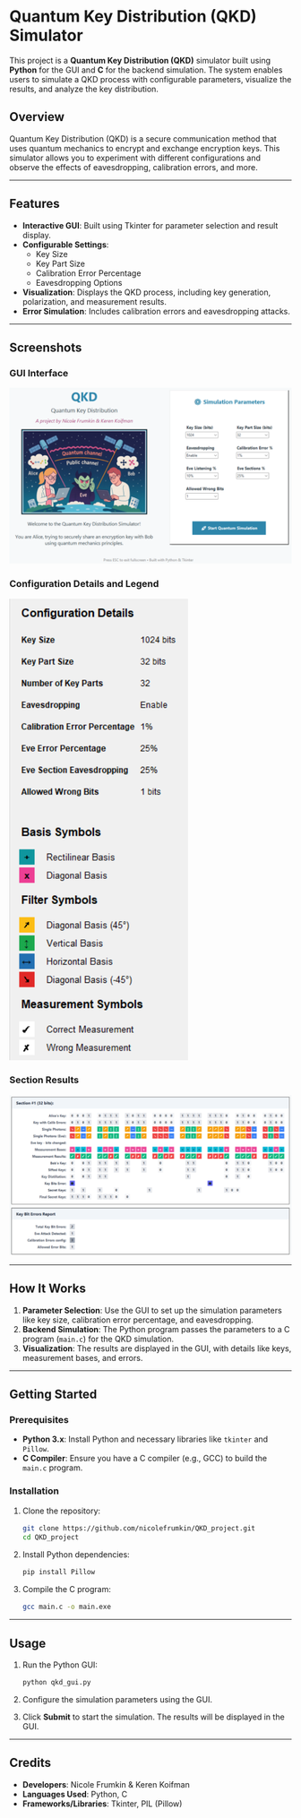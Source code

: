 
# Quantum Key Distribution (QKD) Simulator

This project is a **Quantum Key Distribution (QKD)** simulator built using **Python** for the GUI and **C** for the backend simulation. The system enables users to simulate a QKD process with configurable parameters, visualize the results, and analyze the key distribution.

## Overview

Quantum Key Distribution (QKD) is a secure communication method that uses quantum mechanics to encrypt and exchange encryption keys. This simulator allows you to experiment with different configurations and observe the effects of eavesdropping, calibration errors, and more.

---

## Features

- **Interactive GUI**: Built using Tkinter for parameter selection and result display.
- **Configurable Settings**:
  - Key Size
  - Key Part Size
  - Calibration Error Percentage
  - Eavesdropping Options
- **Visualization**: Displays the QKD process, including key generation, polarization, and measurement results.
- **Error Simulation**: Includes calibration errors and eavesdropping attacks.

---

## Screenshots

### GUI Interface
![GUI Interface](./images/GUI_Interface.png)

### Configuration Details and Legend
![Configuration Details and Legend](./images/Configuration_Details_and_Legend.png)

### Section Results
![Section Results](./images/Section_Results.png)

---

## How It Works

1. **Parameter Selection**: Use the GUI to set up the simulation parameters like key size, calibration error percentage, and eavesdropping.
2. **Backend Simulation**: The Python program passes the parameters to a C program (`main.c`) for the QKD simulation.
3. **Visualization**: The results are displayed in the GUI, with details like keys, measurement bases, and errors.

---

## Getting Started

### Prerequisites

- **Python 3.x**: Install Python and necessary libraries like `tkinter` and `Pillow`.
- **C Compiler**: Ensure you have a C compiler (e.g., GCC) to build the `main.c` program.

### Installation

1. Clone the repository:
   ```bash
   git clone https://github.com/nicolefrumkin/QKD_project.git
   cd QKD_project
   ```

2. Install Python dependencies:
   ```bash
   pip install Pillow
   ```

3. Compile the C program:
   ```bash
   gcc main.c -o main.exe
   ```

---

## Usage

1. Run the Python GUI:
   ```bash
   python qkd_gui.py
   ```

2. Configure the simulation parameters using the GUI.

3. Click **Submit** to start the simulation. The results will be displayed in the GUI.
---
## Credits
- **Developers**: Nicole Frumkin & Keren Koifman
- **Languages Used**: Python, C
- **Frameworks/Libraries**: Tkinter, PIL (Pillow)
